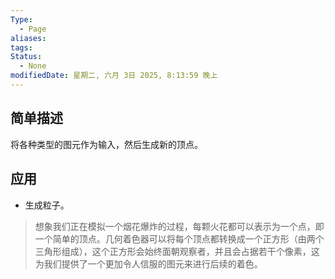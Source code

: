 ```yaml
---
Type:
  - Page
aliases: 
tags: 
Status:
  - None
modifiedDate: 星期二, 六月 3日 2025, 8:13:59 晚上
---
```


## 简单描述

将各种类型的图元作为输入，然后生成新的顶点。

## 应用

- 生成粒子。

> 想象我们正在模拟一个烟花爆炸的过程，每颗火花都可以表示为一个点，即一个简单的顶点。几何着色器可以将每个顶点都转换成一个正方形（由两个三角形组成），这个正方形会始终面朝观察者，并且会占据若干个像素，这为我们提供了一个更加令人信服的图元来进行后续的着色。
